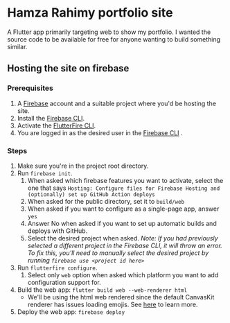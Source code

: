 # Hamza Rahimy portfolio site

A Flutter app primarily targeting web to show my portfolio. I wanted the source code to be available
for free for anyone wanting to build something similar.

## Hosting the site on firebase

### Prerequisites

1. A [Firebase](https://console.firebase.google.com/u/0/) account and a suitable project where you'd
   be hosting the site.
2. Install the [Firebase CLI](https://firebase.google.com/docs/cli).
3. Activate the [FlutterFire CLI](https://firebase.flutter.dev/docs/overview).
4. You are logged in as the desired user in the [Firebase CLI](https://firebase.google.com/docs/cli)
   .

### Steps

1. Make sure you're in the project root directory.
2. Run `firebase init`.
    1. When asked which firebase features you want to activate, select the one that
       says `Hosting: Configure files for Firebase Hosting and (optionally) set up GitHub Action deploys`
    2. When asked for the public directory, set it to `build/web`
    3. When asked if you want to configure as a single-page app, answer `yes`
    4. Answer No when asked if you want to set up automatic builds and deploys with GitHub.
    5. Select the desired project when asked. *Note: If you had previously selected a different
       project in the Firebase CLI, it will throw an error. To fix this, you'll need to manually
       select the desired project by running `firebase use <project id here>`*
3. Run `flutterfire configure`.
    1. Select only `web` option when asked which platform you want to add configuration support for.
4. Build the web app: `flutter build web --web-renderer html`
    - We'll be using the html web rendered since the default CanvasKit renderer has issues loading
      emojis. See [here](https://github.com/flutter/flutter/issues/76248) to learn more.
5. Deploy the web app: `firebase deploy`
